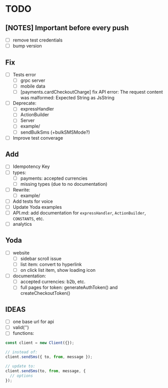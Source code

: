 # TODO

## [NOTES] Important before every push

- [ ] remove test credentials
- [ ] bump version

## Fix

- [ ] Tests error
  - [ ] grpc server
  - [ ] mobile data
  - [ ] [payments.cardCheckoutCharge] fix API error: The request content was malformed: Expected String as JsString
- [ ] Deprecate:
  - [ ] expressHandler
  - [ ] ActionBuilder
  - [ ] Server
  - [ ] example/
  - [ ] sendBulkSms (+bulkSMSMode?)
- [ ] Improve test converage

## Add

- [ ] Idempotency Key
- [ ] types:
  - [ ] payments: accepted currencies
  - [ ] missing types (due to no documentation)
- [ ] Rewrite:
  - [ ] example/
- [ ] Add tests for voice
- [ ] Update Yoda examples
- [ ] API.md: add documentation for `expressHandler`, `ActionBuilder`, `CONSTANTS`, etc.
- [ ] analytics

## Yoda

- [ ] website
  - [ ] sidebar scroll issue
  - [ ] list item: convert to hyperlink
  - [ ] on click list item, show loading icon
- [ ] documentation:
  - [ ] accepted currencies: b2b, etc.
  - [ ] full pages for token: generateAuthToken() and createCheckoutToken()

## IDEAS

- [ ] one base url for api
- [ ] valid('')
- [ ] functions:

```js
const client = new Client({});

// instead of:
client.sendSms({ to, from, message });

// update to:
client.sendSms(to, from, message, {
  // options
});
```
